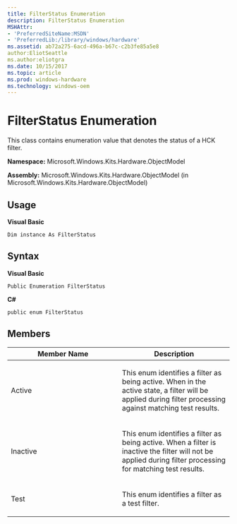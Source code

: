 ```yaml
---
title: FilterStatus Enumeration
description: FilterStatus Enumeration
MSHAttr:
- 'PreferredSiteName:MSDN'
- 'PreferredLib:/library/windows/hardware'
ms.assetid: ab72a275-6acd-496a-b67c-c2b3fe85a5e8
author:EliotSeattle
ms.author:eliotgra
ms.date: 10/15/2017
ms.topic: article
ms.prod: windows-hardware
ms.technology: windows-oem
---
```


# FilterStatus Enumeration


This class contains enumeration value that denotes the status of a HCK filter.

**Namespace:** Microsoft.Windows.Kits.Hardware.ObjectModel

**Assembly:** Microsoft.Windows.Kits.Hardware.ObjectModel (in Microsoft.Windows.Kits.Hardware.ObjectModel)

## <span id="Usage"></span><span id="usage"></span><span id="USAGE"></span>Usage


**Visual Basic**

`Dim instance As FilterStatus`

## <span id="Syntax"></span><span id="syntax"></span><span id="SYNTAX"></span>Syntax


**Visual Basic**

`Public Enumeration FilterStatus`

**C#**

`public enum FilterStatus`

## <span id="Members"></span><span id="members"></span><span id="MEMBERS"></span>Members


<table>
<colgroup>
<col width="50%" />
<col width="50%" />
</colgroup>
<thead>
<tr class="header">
<th>Member Name</th>
<th>Description</th>
</tr>
</thead>
<tbody>
<tr class="odd">
<td><p>Active</p></td>
<td><p>This enum identifies a filter as being active. When in the active state, a filter will be applied during filter processing against matching test results.</p></td>
</tr>
<tr class="even">
<td><p>Inactive</p></td>
<td><p>This enum identifies a filter as being active. When a filter is inactive the filter will not be applied during filter processing for matching test results.</p></td>
</tr>
<tr class="odd">
<td><p>Test</p></td>
<td><p>This enum identifies a filter as a test filter.</p></td>
</tr>
</tbody>
</table>

 

 

 






